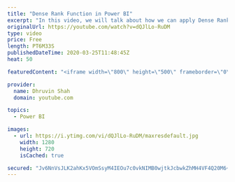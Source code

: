 ```yaml
---
title: "Dense Rank Function in Power BI"
excerpt: "In this video, we will talk about how we can apply Dense Rank in Power BI. Power BI provide a functionality to create Rank using DAX expression. We will use RANKX() function to create a Rank in Power BI.  Download Link of Sample https://github.com/Dhruvinshah16/Power-BI/tree/master/PBI-DenseRankSample"
originalUrl: https://youtube.com/watch?v=dQJlLo-RuDM
type: video
price: Free
length: PT6M33S
publishedDateTime: 2020-03-25T11:48:45Z
heat: 50

featuredContent: "<iframe width=\"800\" height=\"500\" frameborder=\"0\" src=\"https://www.youtube.com/embed/dQJlLo-RuDM\" allow=\"accelerometer; autoplay; encrypted-media; gyroscope; picture-in-picture\" allowfullscreen></iframe>"

provider:
  name: Dhruvin Shah
  domain: youtube.com

topics:
  - Power BI

images:
  - url: https://i.ytimg.com/vi/dQJlLo-RuDM/maxresdefault.jpg
    width: 1280
    height: 720
    isCached: true

secured: "Jv6NnVsJLK2ahKx5VOmSsyM4IEOu7c0vkNIMB0wjtkJcbwkZhMH4VF4Q20M6+HSpd2tNM/09+qU3F1+VIO+LsNQ37YXbqWS3AYzDaOxwiOkQ5Gq2DGUVXadTwkHlQf157JihVgWWDGXjQ3SRh5JgAYaXBy58tn+NNtZLtYSa7AxrcgjoAlNHsCqXKTpUL2dyA6m91aihZlRNevB+/AcjKeO+m3gNDW81T4GyRlcwwidSaWVrRMGkEkbGDpl7v+AfdFwQYZHCYdzhu4mMNEImJbiDACqo/odvfXShV7oNaJEUlj7OMpU/g0dZr8zP0cZXe8+cK00BG+VAVv65xNQ9AQSN7Q3cO2YHIshwhJe+CxaJ70mn1El+lJsVJIk6zHYEP08HjKu1+B/CFWmaYeOs+jP8xtEQN36y6Ex6hOF/AtU=;34QBJOrN7vFfRpom19DXLQ=="
---
```


